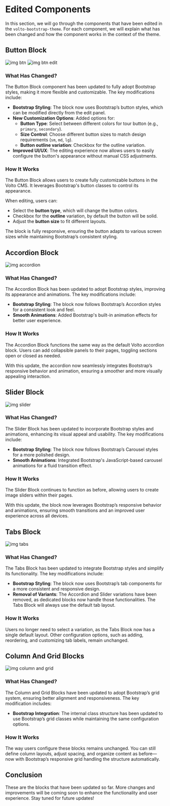 # Edited Components


In this section, we will go through the components that have been edited in the ``volto-bootstrap-theme``. For each component, we will explain what has been changed and how the component works in the context of the theme.

## Button Block
![img btn ](/_static/button.png)
![img btn edit](/_static/button_edit.png)

### What Has Changed?


The Button Block component has been updated to fully adopt Bootstrap styles, making it more flexible and customizable. The key modifications include:

- **Bootstrap Styling**: The block now uses Bootstrap’s button styles, which can be modified directly from the edit panel.
- **New Customization Options**: Added options for:
  - **Button Type**: Select between different colors for tour button (e.g., `primary`, `secondary`).
  - **Size Control**: Choose different button sizes to match design requirements (`sm`, `md`, `lg`).
  - **Button outline variation**: Checkbox for the outline variation.
- **Improved UI/UX**: The editing experience now allows users to easily configure the button's appearance without manual CSS adjustments.

### How It Works

The Button Block allows users to create fully customizable buttons in the Volto CMS. It leverages Bootstrap's button classes to control its appearance.  

When editing, users can:
- Select the **button type**, which will change the button colors.
- Checkbox for the  **outline** variation, by default the button will be solid.
- Adjust the **button size** to fit different layouts.

The block is fully responsive, ensuring the button adapts to various screen sizes while maintaining Bootstrap’s consistent styling.

## Accordion Block
![img accordion ](/_static/accordion.png)

### What Has Changed?

The Accordion Block has been updated to adopt Bootstrap styles, improving its appearance and animations. The key modifications include:

- **Bootstrap Styling**: The block now follows Bootstrap’s Accordion styles for a consistent look and feel.
- **Smooth Animations**: Added Bootstrap's built-in animation effects for better user experience.

### How It Works

The Accordion Block functions the same way as the default Volto accordion block. Users can add collapsible panels to their pages, toggling sections open or closed as needed.  

With this update, the accordion now seamlessly integrates Bootstrap’s responsive behavior and animation, ensuring a smoother and more visually appealing interaction.

## Slider Block
![img slider  ](/_static/slider.png)

### What Has Changed?

The Slider Block has been updated to incorporate Bootstrap styles and animations, enhancing its visual appeal and usability. The key modifications include:

- **Bootstrap Styling**: The block now follows Bootstrap’s Carousel styles for a more polished design.  
- **Smooth Animations**: Integrated Bootstrap's JavaScript-based carousel animations for a fluid transition effect.  

### How It Works

The Slider Block continues to function as before, allowing users to create image sliders within their pages.  

With this update, the block now leverages Bootstrap’s responsive behavior and animations, ensuring smooth transitions and an improved user experience across all devices.

## Tabs Block
![img tabs  ](/_static/tabs.png)

### What Has Changed?

The Tabs Block has been updated to integrate Bootstrap styles and simplify its functionality. The key modifications include:

- **Bootstrap Styling**: The block now uses Bootstrap’s tab components for a more consistent and responsive design.  
- **Removal of Variants**: The Accordion and Slider variations have been removed, as dedicated blocks now handle those functionalities. The Tabs Block will always use the default tab layout.  

### How It Works

Users no longer need to select a variation, as the Tabs Block now has a single default layout. Other configuration options, such as adding, reordering, and customizing tab labels, remain unchanged.

## Column And Grid Blocks
![img column and grid  ](/_static/columnAndGrid.png)

### What Has Changed?

The Column and Grid Blocks have been updated to adopt Bootstrap’s grid system, ensuring better alignment and responsiveness. The key modification includes:

- **Bootstrap Integration**: The internal class structure has been updated to use Bootstrap’s grid classes while maintaining the same configuration options.

### How It Works

The way users configure these blocks remains unchanged. You can still define column layouts, adjust spacing, and organize content as before—now with Bootstrap’s responsive grid handling the structure automatically.


## Conclusion

These are the blocks that have been updated so far. More changes and improvements will be coming soon to enhance the functionality and user experience. Stay tuned for future updates!

